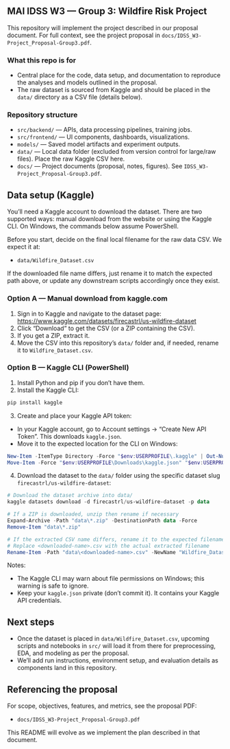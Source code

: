 ## MAI IDSS W3 — Group 3: Wildfire Risk Project

This repository will implement the project described in our proposal document. For full context, see the project proposal in `docs/IDSS_W3-Project_Proposal-Group3.pdf`.

### What this repo is for

- Central place for the code, data setup, and documentation to reproduce the analyses and models outlined in the proposal.
- The raw dataset is sourced from Kaggle and should be placed in the `data/` directory as a CSV file (details below).

### Repository structure

- `src/backend/` — APIs, data processing pipelines, training jobs.
- `src/frontend/` — UI components, dashboards, visualizations.
- `models/` — Saved model artifacts and experiment outputs.
- `data/` — Local data folder (excluded from version control for large/raw files). Place the raw Kaggle CSV here.
- `docs/` — Project documents (proposal, notes, figures). See `IDSS_W3-Project_Proposal-Group3.pdf`.

## Data setup (Kaggle)

You’ll need a Kaggle account to download the dataset. There are two supported ways: manual download from the website or using the Kaggle CLI. On Windows, the commands below assume PowerShell.

Before you start, decide on the final local filename for the raw data CSV. We expect it at:

- `data/Wildfire_Dataset.csv`

If the downloaded file name differs, just rename it to match the expected path above, or update any downstream scripts accordingly once they exist.

### Option A — Manual download from kaggle.com

1) Sign in to Kaggle and navigate to the dataset page: https://www.kaggle.com/datasets/firecastrl/us-wildfire-dataset
2) Click “Download” to get the CSV (or a ZIP containing the CSV).
3) If you get a ZIP, extract it.
4) Move the CSV into this repository’s `data/` folder and, if needed, rename it to `Wildfire_Dataset.csv`.

### Option B — Kaggle CLI (PowerShell)

1) Install Python and pip if you don’t have them.
2) Install the Kaggle CLI:

```powershell
pip install kaggle
```

3) Create and place your Kaggle API token:

- In your Kaggle account, go to Account settings → “Create New API Token”. This downloads `kaggle.json`.
- Move it to the expected location for the CLI on Windows:

```powershell
New-Item -ItemType Directory -Force "$env:USERPROFILE\.kaggle" | Out-Null
Move-Item -Force "$env:USERPROFILE\Downloads\kaggle.json" "$env:USERPROFILE\.kaggle\kaggle.json"
```

4) Download the dataset to the `data/` folder using the specific dataset slug `firecastrl/us-wildfire-dataset`:

```powershell
# Download the dataset archive into data/
kaggle datasets download -d firecastrl/us-wildfire-dataset -p data

# If a ZIP is downloaded, unzip then rename if necessary
Expand-Archive -Path "data\*.zip" -DestinationPath data -Force
Remove-Item "data\*.zip"

# If the extracted CSV name differs, rename it to the expected filename
# Replace <downloaded-name>.csv with the actual extracted filename
Rename-Item -Path "data\<downloaded-name>.csv" -NewName "Wildfire_Dataset.csv"
```

Notes:

- The Kaggle CLI may warn about file permissions on Windows; this warning is safe to ignore.
- Keep your `kaggle.json` private (don’t commit it). It contains your Kaggle API credentials.

## Next steps

- Once the dataset is placed in `data/Wildfire_Dataset.csv`, upcoming scripts and notebooks in `src/` will load it from there for preprocessing, EDA, and modeling as per the proposal.
- We’ll add run instructions, environment setup, and evaluation details as components land in this repository.

## Referencing the proposal

For scope, objectives, features, and metrics, see the proposal PDF:

- `docs/IDSS_W3-Project_Proposal-Group3.pdf`

This README will evolve as we implement the plan described in that document.

